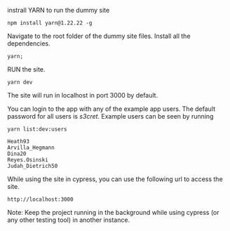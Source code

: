 instrall YARN to run the dummy site

```node
npm install yarn@1.22.22 -g
```

Navigate to the root folder of the dummy site files.
Install all the dependencies.

```node
yarn;
```

RUN the site.

```node
yarn dev
```

The site will run in localhost in port 3000 by default.

You can login to the app with any of the example app users.
The default password for all users is _s3cret_.
Example users can be seen by running

```node
yarn list:dev:users

Heath93
Arvilla_Hegmann
Dina20
Reyes.Osinski
Judah_Dietrich50
```

While using the site in cypress, you can use the following url to access the site.

```link
http://localhost:3000
```

Note: Keep the project running in the background while using cypress (or any other testing tool) in another instance.
